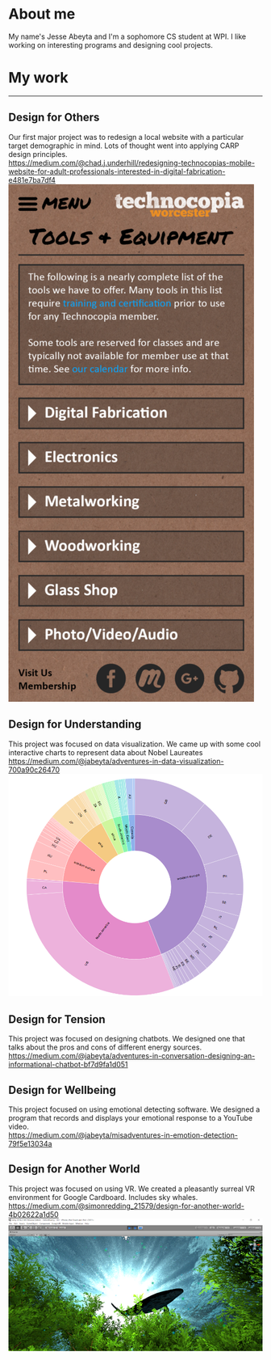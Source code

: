 # About me
My name's Jesse Abeyta and I'm a sophomore CS student at WPI. I like working on interesting programs and designing cool projects.

# My work
---
## Design for Others
Our first major project was to redesign a local website with a particular target demographic in mind. Lots of thought went into applying CARP design principles.  
https://medium.com/@chad.j.underhill/redesigning-technocopias-mobile-website-for-adult-professionals-interested-in-digital-fabrication-e481e7ba7df4
![Picture of Technocopia Website Redesign](technocopia.png)

## Design for Understanding
This project was focused on data visualization. We came up with some cool interactive charts to represent data about Nobel Laureates  
https://medium.com/@jabeyta/adventures-in-data-visualization-700a90c26470
![Picture of Circular Graph](cgraph.png)

## Design for Tension
This project was focused on designing chatbots. We designed one that talks about the pros and cons of different energy sources.  
https://medium.com/@jabeyta/adventures-in-conversation-designing-an-informational-chatbot-bf7d9fa1d051

## Design for Wellbeing
This project focused on using emotional detecting software. We designed a program that records and displays your emotional response to a YouTube video.  
https://medium.com/@jabeyta/misadventures-in-emotion-detection-79f5e13034a

## Design for Another World
This project was focused on using VR. We created a pleasantly surreal VR environment for Google Cardboard. Includes sky whales.  
https://medium.com/@simonredding_21579/design-for-another-world-4b02622a1d50
![Picture of Enchanted Forest VR](whale.png)
